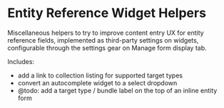 # Entity Reference Widget Helpers

Miscellaneous helpers to try to improve content entry UX for entity reference fields, implemented as third-party settings on widgets, configurable through the settings gear on Manage form display tab.

Includes:
- add a link to collection listing for supported target types
- convert an autocomplete widget to a select dropdown
- @todo: add a target type / bundle label on the top of an inline entity form